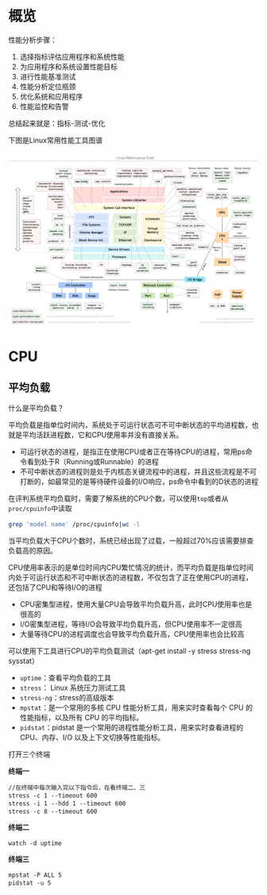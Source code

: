 # 概览

性能分析步骤：

1. 选择指标评估应用程序和系统性能
2. 为应用程序和系统设置性能目标
3. 进行性能基准测试
4. 性能分析定位瓶颈
5. 优化系统和应用程序
6. 性能监控和告警

总结起来就是：指标-测试-优化



下图是Linux常用性能工具图谱

![img](Linux性能实战_images/linux_perf_tools_full-20200918112736933.png)

# CPU

## 平均负载

什么是平均负载？

平均负载是指单位时间内，系统处于可运行状态可不可中断状态的平均进程数，也就是平均活跃进程数，它和CPU使用率并没有直接关系。

- 可运行状态的进程，是指正在使用CPU或者正在等待CPU的进程，常用ps命令看到处于R（Running或Runnable）的进程
- 不可中断状态的进程则是处于内核态关键流程中的进程，并且这些流程是不可打断的，如最常见的是等待硬件设备的I/O响应，ps命令中看到的D状态的进程



在评判系统平均负载时，需要了解系统的CPU个数，可以使用`top`或者从`proc/cpuinfo`中读取

```bash
grep 'model name' /proc/cpuinfo|wc -l
```

当平均负载大于CPU个数时，系统已经出现了过载，一般超过70%应该需要排查负载高的原因。



CPU使用率表示的是单位时间内CPU繁忙情况的统计，而平均负载是指单位时间内处于可运行状态和不可中断状态的进程数，不仅包含了正在使用CPU的进程，还包括了CPU和等待I/O的进程

- CPU密集型进程，使用大量CPU会导致平均负载升高，此时CPU使用率也是很高的
- I/O密集型进程，等待I/O会导致平均负载升高，但CPU使用率不一定很高
- 大量等待CPU的进程调度也会导致平均负载升高，CPU使用率也会比较高



可以使用下工具进行CPU的平均负载测试（apt-get install -y stress stress-ng sysstat）

- `uptime`：查看平均负载的工具
- `stress`： Linux 系统压力测试工具
- `stress-ng`：stress的高级版本
- `mpstat`：是一个常用的多核 CPU 性能分析工具，用来实时查看每个 CPU 的性能指标，以及所有 CPU 的平均指标。
- `pidstat`：pidstat 是一个常用的进程性能分析工具，用来实时查看进程的 CPU、内存、I/O 以及上下文切换等性能指标。

打开三个终端

**终端一**

```
//在终端中每次输入完以下指令后，在看终端二、三
stress -c 1 --timeout 600
stress -i 1 --hdd 1 --timeout 600
stress -c 8 --timeout 600
```

**终端二**

```
watch -d uptime
```

**终端三**

```
mpstat -P ALL 5
pidstat -u 5
```



